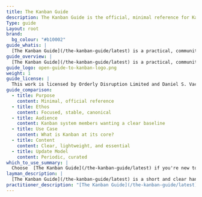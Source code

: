 ```yaml
---
title: The Kanban Guide
description: The Kanban Guide is the official, minimal reference for Kanban. Clear, stable, and focused, it defines the core practices and principles for managing flow and improving delivery across industries.
Type: guide
Layout: root
brand:
  bg_colour: "#b10002"
guide_whatis: |
  [The Kanban Guide](/the-kanban-guide/latest) is a practical, community-curated reference for using Kanban in knowledge work. It defines the essential practices, measures, and language for designing, running, and improving Kanban systems.
guide_overview: |
  [The Kanban Guide](/the-kanban-guide/latest) is a practical, community-curated reference for using Kanban in knowledge work.
guide_logo: open-guide-to-kanban-logo.png
weight: 1
guide_license: |
  This work is licensed by Orderly Disruption Limited and Daniel S. Vacanti, Inc. under a Creative Commons Attribution 4.0 International License.
guide_comparison:
  - title: Purpose
    content: Minimal, official reference
  - title: Ethos
    content: Focused, stable, canonical
  - title: Audience
    content: Kanban system members wanting a clear baseline
  - title: Use Case
    content: What is Kanban at its core?
  - title: Content
    content: Clear, lightweight, and essential
  - title: Update Model
    content: Periodic, curated
which_to_use_summary: |
  Choose  [The Kanban Guide](/the-kanban-guide/latest) if you're new to Kanban or need a stable, minimal reference. It's ideal for Kanban system members who want to start simple and build understanding.
layman_description: |
  [The Kanban Guide](/the-kanban-guide/latest) is a short and clear handbook that explains how to use Kanban to manage work. It helps Kanban system members visualise what they're working on, avoid multitasking, and deliver more reliably. It's written to be easy to follow, with just the essentials. Perfect for any team that wants a simple way to organise work and improve flow.
practitioner_description: "[The Kanban Guide](/the-kanban-guide/latest) is the official, succinct manual for Kanban in knowledge work. It outlines Kanban as a strategy for optimising the flow of value through a process, using three core practices: visualising workflow, actively managing work items, and continuously improving the workflow. It defines a minimal set of required elements and flow metrics. This guide is ideal for establishing a shared understanding  of Kanban fundamentals in teams or organisations, especially where simplicity, stability, and clarity are essential."
---
```

